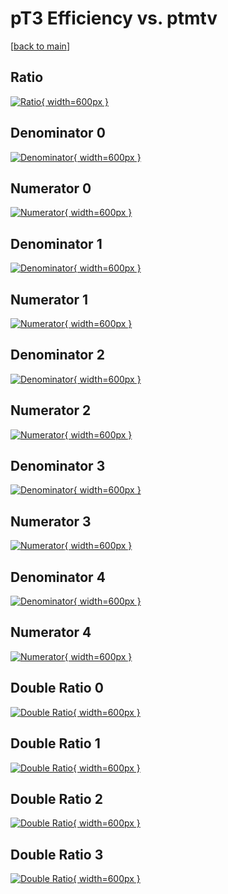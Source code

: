 # pT3 Efficiency vs. ptmtv

[[back to main](./)]



## Ratio

[![Ratio](../mtv/var/pT3_loweta_321_1_eff_ptmtv.png){ width=600px }](../mtv/var/pT3_loweta_321_1_eff_ptmtv.pdf)

## Denominator 0

[![Denominator](../mtv/den/pT3_loweta_321_1_eff_ptmtv_den0.png){ width=600px }](../mtv/den/pT3_loweta_321_1_eff_ptmtv_den0.pdf)

## Numerator 0

[![Numerator](../mtv/num/pT3_loweta_321_1_eff_ptmtv_num0.png){ width=600px }](../mtv/num/pT3_loweta_321_1_eff_ptmtv_num0.pdf)

## Denominator 1

[![Denominator](../mtv/den/pT3_loweta_321_1_eff_ptmtv_den1.png){ width=600px }](../mtv/den/pT3_loweta_321_1_eff_ptmtv_den1.pdf)

## Numerator 1

[![Numerator](../mtv/num/pT3_loweta_321_1_eff_ptmtv_num1.png){ width=600px }](../mtv/num/pT3_loweta_321_1_eff_ptmtv_num1.pdf)

## Denominator 2

[![Denominator](../mtv/den/pT3_loweta_321_1_eff_ptmtv_den2.png){ width=600px }](../mtv/den/pT3_loweta_321_1_eff_ptmtv_den2.pdf)

## Numerator 2

[![Numerator](../mtv/num/pT3_loweta_321_1_eff_ptmtv_num2.png){ width=600px }](../mtv/num/pT3_loweta_321_1_eff_ptmtv_num2.pdf)

## Denominator 3

[![Denominator](../mtv/den/pT3_loweta_321_1_eff_ptmtv_den3.png){ width=600px }](../mtv/den/pT3_loweta_321_1_eff_ptmtv_den3.pdf)

## Numerator 3

[![Numerator](../mtv/num/pT3_loweta_321_1_eff_ptmtv_num3.png){ width=600px }](../mtv/num/pT3_loweta_321_1_eff_ptmtv_num3.pdf)

## Denominator 4

[![Denominator](../mtv/den/pT3_loweta_321_1_eff_ptmtv_den4.png){ width=600px }](../mtv/den/pT3_loweta_321_1_eff_ptmtv_den4.pdf)

## Numerator 4

[![Numerator](../mtv/num/pT3_loweta_321_1_eff_ptmtv_num4.png){ width=600px }](../mtv/num/pT3_loweta_321_1_eff_ptmtv_num4.pdf)

## Double Ratio 0

[![Double Ratio](../mtv/ratio/pT3_loweta_321_1_eff_ptmtv_ratio0.png){ width=600px }](../mtv/ratio/pT3_loweta_321_1_eff_ptmtv_ratio0.pdf)

## Double Ratio 1

[![Double Ratio](../mtv/ratio/pT3_loweta_321_1_eff_ptmtv_ratio1.png){ width=600px }](../mtv/ratio/pT3_loweta_321_1_eff_ptmtv_ratio1.pdf)

## Double Ratio 2

[![Double Ratio](../mtv/ratio/pT3_loweta_321_1_eff_ptmtv_ratio2.png){ width=600px }](../mtv/ratio/pT3_loweta_321_1_eff_ptmtv_ratio2.pdf)

## Double Ratio 3

[![Double Ratio](../mtv/ratio/pT3_loweta_321_1_eff_ptmtv_ratio3.png){ width=600px }](../mtv/ratio/pT3_loweta_321_1_eff_ptmtv_ratio3.pdf)

